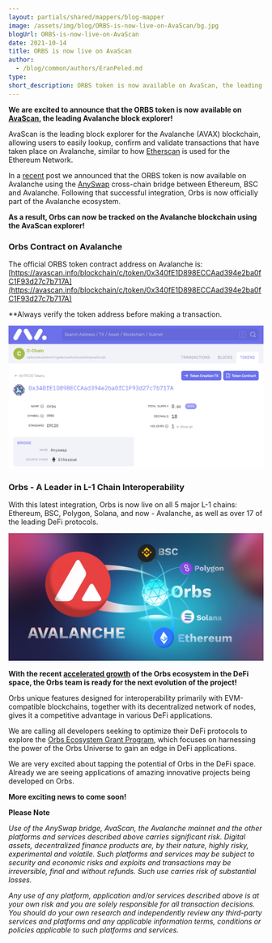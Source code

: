 ```yaml
---
layout: partials/shared/mappers/blog-mapper
image: /assets/img/blog/ORBS-is-now-live-on-AvaScan/bg.jpg
blogUrl: ORBS-is-now-live-on-AvaScan
date: 2021-10-14
title: ORBS is now live on AvaScan
author:
  - /blog/common/authors/EranPeled.md
type:
short_description: ORBS token is now available on AvaScan, the leading Avalanche block explorer!
---
```


**We are excited to announce that the ORBS token is now available on [AvaScan](https://avascan.info/), the leading Avalanche block explorer!**

AvaScan is the leading block explorer for the Avalanche (AVAX) blockchain, allowing users to easily lookup, confirm and validate transactions that have taken place on Avalanche, similar to how [Etherscan](https://etherscan.io/) is used for the Ethereum Network.

In a [recent](https://www.orbs.com/AnySwap-Avalanche/) post we announced that the ORBS token is now available on Avalanche using the [AnySwap](https://anyswap.exchange/#/bridge) cross-chain bridge between Ethereum, BSC and Avalanche. Following that successful integration, Orbs is now officially part of the Avalanche ecosystem. 

**As a result, Orbs can now be tracked on the Avalanche blockchain using the AvaScan explorer!**


### Orbs Contract on Avalanche

The official ORBS token contract address on Avalanche is:
[https://avascan.info/blockchain/c/token/0x340fE1D898ECCAad394e2ba0fC1F93d27c7b717A](https://avascan.info/blockchain/c/token/0x340fE1D898ECCAad394e2ba0fC1F93d27c7b717A)

**Always verify the token address before making a transaction.


![AvaScan](/assets/img/blog/ORBS-is-now-live-on-AvaScan/image1.png)


### Orbs - A Leader in L-1 Chain Interoperability

With this latest integration, Orbs is now live on all 5 major L-1 chains: Ethereum, BSC, Polygon, Solana, and now - Avalanche, as well as over 17 of the leading DeFi protocols.

![avalanche](/assets/img/blog/ORBS-is-now-live-on-AvaScan/image2.jpg)

**With the recent [accelerated growth](https://www.orbs.com/orbs-ecosystem-expansion-whats-next/) of the Orbs ecosystem in the DeFi space, the Orbs team is ready for the next evolution of the project!**

Orbs unique features designed for interoperability primarily with EVM-compatible blockchains, together with its decentralized network of nodes, gives it a competitive advantage in various DeFi applications.

We are calling all developers seeking to optimize their DeFi protocols to explore the [Orbs Ecosystem Grant Program](https://www.orbs.com/The-Orbs-Ecosystem-Grant-Program-Second-Call-for-Grants/), which focuses on harnessing the power of the Orbs Universe to gain an edge in DeFi applications.

We are very excited about  tapping the potential of Orbs in the DeFi space. Already we are seeing applications of amazing innovative projects being developed on Orbs. 

**More exciting news to come soon!**


<div class='line-separator'> </div>

**Please Note**

_Use of the AnySwap bridge, AvaScan, the Avalanche mainnet and the other platforms and services described above carries significant risk. Digital assets, decentralized finance products are, by their nature, highly risky, experimental and volatile. Such platforms and services may be subject to security and economic risks and exploits and transactions may be irreversible, final and without refunds. Such use carries risk of substantial losses._

_Any use of any platform, application and/or services described above is at your own risk and you are solely responsible for all transaction decisions. You should do your own research and independently review any third-party services and platforms and any applicable information terms, conditions or policies applicable to such platforms and services._
